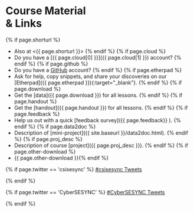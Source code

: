 

# Course Material <br>& Links

{% if page.shorturl %}
- Also at <{{ page.shorturl }}> {% endif %} {% if page.cloud %}
- Do you have a [{{ page.cloud[0] }}]({{ page.cloud[1] }}) account? {% endif %} {% if page.github %}
- Do you have a [GitHub](https://www.github.com) account? {% endif %} {% if page.etherpad %}
- Ask for help, copy snippets, and share your discoveries on our [Etherpad]({{ page.etherpad }}){:target="_blank"}. {% endif %} {% if page.download %}
- Get the [data]({{ page.download }}) for all lessons. {% endif %} {% if page.handout %}
- Get the [handout]({{ page.handout }}) for all lessons. {% endif %} {% if page.feedback %}
- Help us out with a quick [feedback survey]({{ page.feedback}} ). {% endif %} {% if page.data2doc %}
- Description of [mini-project]({{ site.baseurl }}/data2doc.html). {% endif %} {% if page.proj_desc %}
- Description of course [project]({{ page.proj_desc }}). {% endif %} {% if page.other-download %}
- {{ page.other-download }}{% endif %}

{% if page.twitter == 'csisesync' %}
<a class="twitter-timeline" data-dnt="true" href="https://twitter.com/hashtag/csisesync" data-widget-id="755481646099492864" width="96%" data-chrome="noscrollbar">#csisesync Tweets</a>
<script>!function(d,s,id){var js,fjs=d.getElementsByTagName(s)[0],p=/^http:/.test(d.location)?'http':'https';if(!d.getElementById(id)){js=d.createElement(s);js.id=id;js.src=p+"://platform.twitter.com/widgets.js";fjs.parentNode.insertBefore(js,fjs);}}(document,"script","twitter-wjs");</script>
{% endif %}

{% if page.twitter == 'CyberSESYNC' %}
<a class="twitter-timeline" data-dnt="true" href="https://twitter.com/hashtag/CyberSESYNC" data-widget-id="880115261722038272">#CyberSESYNC Tweets</a>
<script>!function(d,s,id){var js,fjs=d.getElementsByTagName(s)[0],p=/^http:/.test(d.location)?'http':'https';if(!d.getElementById(id)){js=d.createElement(s);js.id=id;js.src=p+"://platform.twitter.com/widgets.js";fjs.parentNode.insertBefore(js,fjs);}}(document,"script","twitter-wjs");</script>
{% endif %}

